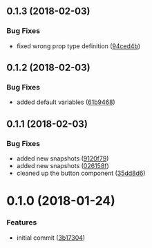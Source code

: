 <a name="0.1.3"></a>
## 0.1.3 (2018-02-03)


### Bug Fixes

* fixed wrong prop type definition ([94ced4b](https://github.com/different-strokes/ui-components/commit/94ced4b))



<a name="0.1.2"></a>
## 0.1.2 (2018-02-03)


### Bug Fixes

* added default variables ([61b9468](https://github.com/different-strokes/ui-components/commit/61b9468))



<a name="0.1.1"></a>
## 0.1.1 (2018-02-03)


### Bug Fixes

* added new snapshots ([9120f79](https://github.com/different-strokes/ui-components/commit/9120f79))
* added new snapshots ([026158f](https://github.com/different-strokes/ui-components/commit/026158f))
* cleaned up the button component ([35dd8d6](https://github.com/different-strokes/ui-components/commit/35dd8d6))



<a name="0.1.0"></a>
# 0.1.0 (2018-01-24)


### Features

* initial commit ([3b17304](https://github.com/different-strokes/ui-components/commit/3b17304))



